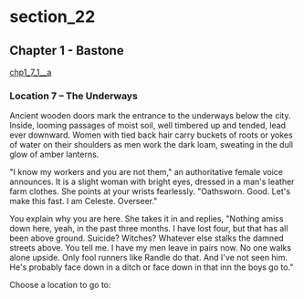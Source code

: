 
# section_22

## Chapter 1 - Bastone

[chp1_7_1__a](../../decomp/app/src/main/res/raw/chp1_7_1__a.mp3 ':include :type=audio')

### Location 7 – The Underways

Ancient wooden doors mark the entrance to the underways below the city. Inside, looming passages of moist soil, well timbered up and tended, lead ever downward. Women with tied back hair carry buckets of roots or yokes of water on their shoulders as men work the dark loam, sweating in the dull glow of amber lanterns.

"I know my workers and you are not them," an authoritative female voice announces. It is a slight woman with bright eyes, dressed in a man's leather farm clothes. She points at your wrists fearlessly. "Oathsworn. Good. Let's make this fast. I am Celeste. Overseer."

You explain why you are here. She takes it in and replies, "Nothing amiss down here, yeah, in the past three months. I have lost four, but that has all been above ground. Suicide? Witches? Whatever else stalks the damned streets above. You tell me. I have my men leave in pairs now. No one walks alone upside. Only fool runners like Randle do that. And I've not seen him. He's probably face down in a ditch or face down in that inn the boys go to."


Choose a location to go to:


